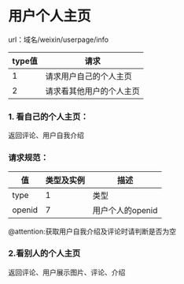 # 用户个人主页

url：域名/weixin/userpage/info

| type值 | 请求           |
| ----- | ------------ |
| 1     | 请求用户自己的个人主页  |
| 2     | 请求看其他用户的个人主页 |



### 1.  看自己的个人主页：

返回评论、用户自我介绍

### 请求规范：

| 值      | 类型及实例 | 描述          |
| ------ | ----- | ----------- |
| type   | 1     | 类型          |
| openid | 7     | 用户个人的openid |

@attention:获取用户自我介绍及评论时请判断是否为空

### 2.看别人的个人主页

返回评论、用户展示图片、评论、介绍

